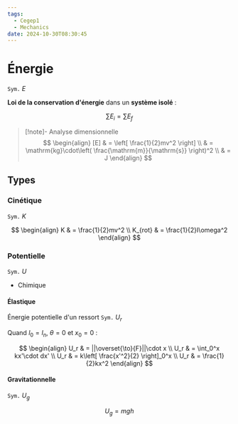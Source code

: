 ```yaml
---
tags:
  - Cegep1
  - Mechanics
date: 2024-10-30T08:30:45
---
```


# Énergie

`Sym.` $E$

**Loi de la conservation d'énergie** dans un **système isolé** :

$$
\sum E_i = \sum E_f
$$

> [!note]- Analyse dimensionnelle
> $$
> \begin{align}
> [E] & = \left[ \frac{1}{2}mv^2 \right] \\
>  & = \mathrm{kg}\cdot\left( \frac{\mathrm{m}}{\mathrm{s}} \right)^2 \\
>  & = J
> \end{align}
> $$

## Types

### Cinétique

`Sym.` $K$

$$
\begin{align}
K & = \frac{1}{2}mv^2 \\
K_{rot} & = \frac{1}{2}I\omega^2
\end{align}
$$

### Potentielle

`Sym.` $U$

- Chimique

#### Élastique

Énergie potentielle d'un ressort
`Sym.` $U_r$

Quand $l_0 = l_n$,  $\theta = 0$ et $x_0 = 0$ :

$$
\begin{align}
U_r & = ||\overset{\to}{F}||\cdot x \\
U_r & = \int_0^x kx'\cdot dx' \\
U_r & = k\left[ \frac{x'^2}{2} \right]_0^x \\
U_r & = \frac{1}{2}kx^2
\end{align}
$$

#### Gravitationnelle

`Sym.` $U_g$

$$
U_g = mgh
$$